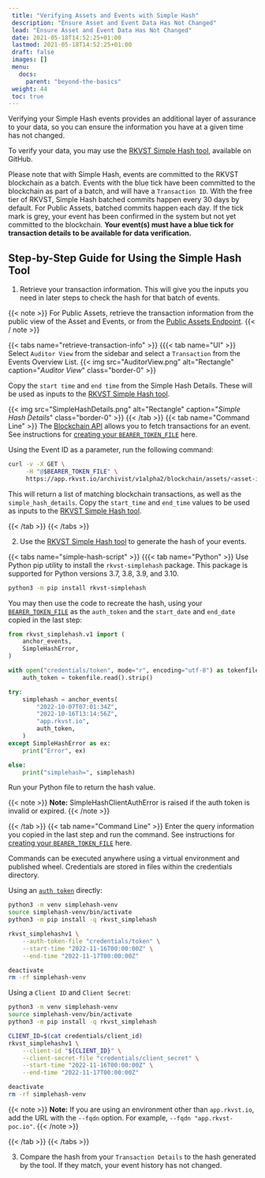 ```yaml
---
 title: "Verifying Assets and Events with Simple Hash"
 description: "Ensure Asset and Event Data Has Not Changed"
 lead: "Ensure Asset and Event Data Has Not Changed"
 date: 2021-05-18T14:52:25+01:00
 lastmod: 2021-05-18T14:52:25+01:00
 draft: false
 images: []
 menu:
   docs:
     parent: "beyond-the-basics"
 weight: 44
 toc: true
---
```


Verifying your Simple Hash events provides an additional layer of assurance to your data, so you can ensure the information you have at a given time has not changed.

To verify your data, you may use the [RKVST Simple Hash tool](https://github.com/rkvst/rkvst-simplehash-python), available on GitHub. 

Please note that with Simple Hash, events are committed to the RKVST blockchain as a batch. Events with the blue tick have been committed to the blockchain as part of a batch, and will have a `Transaction ID`. With the free tier of RKVST, Simple Hash batched commits happen every 30 days by default. For Public Assets, batched commits happen each day. If the tick mark is grey, your event has been confirmed in the system but not yet committed to the blockchain. **Your event(s) must have a blue tick for transaction details to be available for data verification.**

## Step-by-Step Guide for Using the Simple Hash Tool 

1. Retrieve your transaction information. This will give you the inputs you need in later steps to check the hash for that batch of events. 

{{< note >}}
For Public Assets, retrieve the transaction information from the public view of the Asset and Events, or from the [Public Assets Endpoint](https://docs.rkvst.com/docs/api-reference/public-assets-api/).
{{< / note >}}

{{< tabs name="retrieve-transaction-info" >}}
{{{< tab name="UI" >}}
Select `Auditor View` from the sidebar and select a `Transaction` from the Events Overview List.
{{< img src="AuditorView.png" alt="Rectangle" caption="<em>Auditor View</em>" class="border-0" >}}

Copy the `start time` and `end time` from the Simple Hash Details. These will be used as inputs to the [RKVST Simple Hash tool](https://github.com/rkvst/rkvst-simplehash-python).

{{< img src="SimpleHashDetails.png" alt="Rectangle" caption="<em>Simple Hash Details</em>" class="border-0" >}}
{{< /tab >}}
{{< tab name="Command Line" >}}
The [Blockchain API](../../api-reference/blockchain-api/) allows you to fetch transactions for an event. See instructions for [creating your `BEARER_TOKEN_FILE`](https://docs.rkvst.com/docs/rkvst-basics/getting-access-tokens-using-app-registrations/) here.

Using the Event ID as a parameter, run the following command: 

```bash
curl -v -X GET \
     -H "@$BEARER_TOKEN_FILE" \
     https://app.rkvst.io/archivist/v1alpha2/blockchain/assets/<asset-id>/events/<event-id>
```

This will return a list of matching blockchain transactions, as well as the `simple_hash_details`. Copy the `start_time` and `end_time` values to be used as inputs to the [RKVST Simple Hash tool](https://github.com/rkvst/rkvst-simplehash-python).

{{< /tab >}}
{{< /tabs >}}

2. Use the [RKVST Simple Hash tool](https://github.com/rkvst/rkvst-simplehash-python) to generate the hash of your events. 

{{< tabs name="simple-hash-script" >}}
{{{< tab name="Python" >}}
Use Python pip utility to install the `rkvst-simplehash` package. This package is supported for Python versions 3.7, 3.8, 3.9, and 3.10.

```bash
python3 -m pip install rkvst-simplehash
```

You may then use the code to recreate the hash, using your [`BEARER_TOKEN_FILE`](https://docs.rkvst.com/docs/rkvst-basics/getting-access-tokens-using-app-registrations/) as the `auth_token` and the `start_date` and `end_date` copied in the last step:

```python
from rkvst_simplehash.v1 import (
    anchor_events,
    SimpleHashError,
)

with open("credentials/token", mode="r", encoding="utf-8") as tokenfile:
    auth_token = tokenfile.read().strip()

try:
    simplehash = anchor_events(
        "2022-10-07T07:01:34Z",
        "2022-10-16T13:14:56Z",
        "app.rkvst.io",
        auth_token,
    )
except SimpleHashError as ex:
    print("Error", ex)

else:
    print("simplehash=", simplehash)
```

Run your Python file to return the hash value.

{{< note >}}
**Note:** SimpleHashClientAuthError is raised if the auth token is invalid or expired.
{{< /note >}}

{{< /tab >}}
{{< tab name="Command Line" >}}
Enter the query information you copied in the last step and run the command. See instructions for [creating your `BEARER_TOKEN_FILE`](https://docs.rkvst.com/docs/rkvst-basics/getting-access-tokens-using-app-registrations/) here.

Commands can be executed anywhere using a virtual environment and published wheel. Credentials are stored in files within the credentials directory. 

Using an [`auth token`](https://docs.rkvst.com/docs/rkvst-basics/getting-access-tokens-using-app-registrations/) directly: 

```bash
python3 -m venv simplehash-venv
source simplehash-venv/bin/activate
python3 -m pip install -q rkvst_simplehash

rkvst_simplehashv1 \
    --auth-token-file "credentials/token" \
    --start-time "2022-11-16T00:00:00Z" \
    --end-time "2022-11-17T00:00:00Z"

deactivate
rm -rf simplehash-venv
```

Using a `Client ID` and `Client Secret`: 
```bash
python3 -m venv simplehash-venv
source simplehash-venv/bin/activate
python3 -m pip install -q rkvst_simplehash

CLIENT_ID=$(cat credentials/client_id)
rkvst_simplehashv1 \
    --client-id "${CLIENT_ID}" \
    --client-secret-file "credentials/client_secret" \
    --start-time "2022-11-16T00:00:00Z" \
    --end-time "2022-11-17T00:00:00Z"

deactivate
rm -rf simplehash-venv
```

{{< note >}}
**Note:** If you are using an environment other than `app.rkvst.io`, add the URL with the `--fqdn` option. For example, `--fqdn "app.rkvst-poc.io"`.
{{< /note >}}

{{< /tab >}}
{{< /tabs >}}

3. Compare the hash from your `Transaction Details` to the hash generated by the tool. If they match, your event history has not changed. 